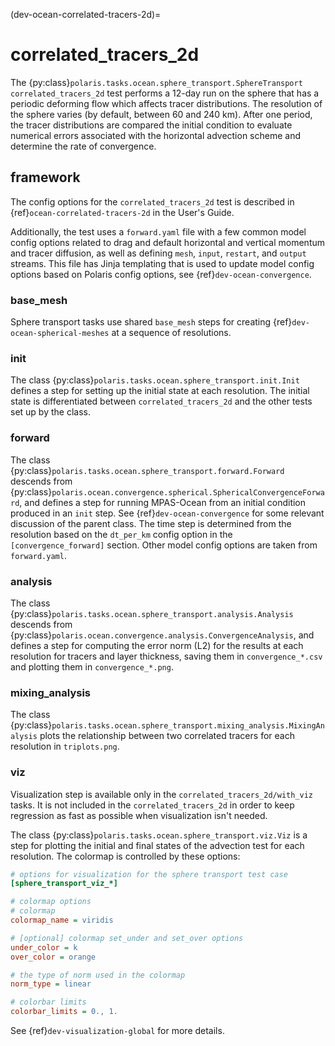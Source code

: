 (dev-ocean-correlated-tracers-2d)=

# correlated_tracers_2d

The {py:class}`polaris.tasks.ocean.sphere_transport.SphereTransport`
`correlated_tracers_2d` test performs a 12-day run on the sphere that has a periodic
deforming flow which affects tracer distributions. The resolution of the
sphere varies (by default, between 60 and 240 km). After one period, the
tracer distributions are compared the initial condition to evaluate numerical
errors associated with the horizontal advection scheme and determine the rate
of convergence.

## framework

The config options for the `correlated_tracers_2d` test is described in
{ref}`ocean-correlated-tracers-2d` in the User's Guide.

Additionally, the test uses a `forward.yaml` file with a few common
model config options related to drag and default horizontal and
vertical momentum and tracer diffusion, as well as defining `mesh`, `input`,
`restart`, and `output` streams.  This file has Jinja templating that is
used to update model config options based on Polaris config options, see
{ref}`dev-ocean-convergence`.

### base_mesh

Sphere transport tasks use shared `base_mesh` steps for creating
{ref}`dev-ocean-spherical-meshes` at a sequence of resolutions.

### init

The class {py:class}`polaris.tasks.ocean.sphere_transport.init.Init`
defines a step for setting up the initial state at each resolution. The
initial state is differentiated between `correlated_tracers_2d` and the other tests
set up by the class.

### forward

The class {py:class}`polaris.tasks.ocean.sphere_transport.forward.Forward`
descends from {py:class}`polaris.ocean.convergence.spherical.SphericalConvergenceForward`,
and defines a step for running MPAS-Ocean from an initial condition produced in
an `init` step. See {ref}`dev-ocean-convergence` for some relevant
discussion of the parent class. The time step is determined from the resolution
based on the `dt_per_km` config option in the `[convergence_forward]`
section.  Other model config options are taken from `forward.yaml`.

### analysis

The class {py:class}`polaris.tasks.ocean.sphere_transport.analysis.Analysis`
descends from
{py:class}`polaris.ocean.convergence.analysis.ConvergenceAnalysis`,
and defines a step for computing the error norm (L2) for the results
at each resolution for tracers and layer thickness, saving them in
`convergence_*.csv` and plotting them in `convergence_*.png`.

### mixing_analysis

The class {py:class}`polaris.tasks.ocean.sphere_transport.mixing_analysis.MixingAnalysis`
plots the relationship between two correlated tracers for each resolution in
`triplots.png`.

### viz

Visualization step is available only in the `correlated_tracers_2d/with_viz`
tasks.  It is not included in the `correlated_tracers_2d` in order to keep regression
as fast as possible when visualization isn't needed.

The class {py:class}`polaris.tasks.ocean.sphere_transport.viz.Viz`
is a step for plotting the initial and final states of the advection test for
each resolution.  The colormap is controlled by these options:

```cfg
# options for visualization for the sphere transport test case
[sphere_transport_viz_*]

# colormap options
# colormap
colormap_name = viridis

# [optional] colormap set_under and set_over options
under_color = k
over_color = orange

# the type of norm used in the colormap
norm_type = linear

# colorbar limits
colorbar_limits = 0., 1.
```

See {ref}`dev-visualization-global` for more details.
